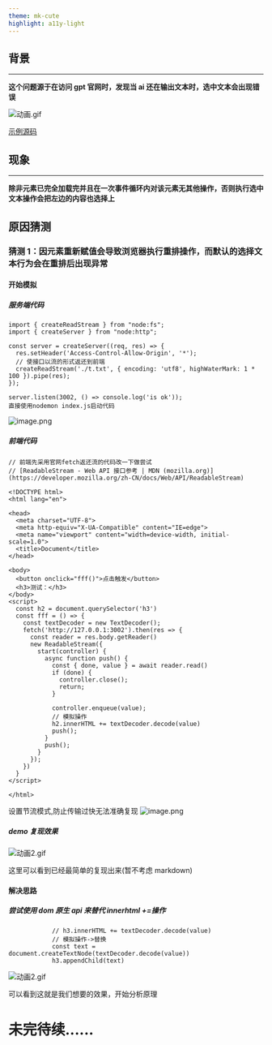 ```yaml
---
theme: mk-cute
highlight: a11y-light
---
```


## 背景

---

**这个问题源于在访问 gpt 官网时，发现当 ai 还在输出文本时，选中文本会出现错误**

![动画.gif](https://p9-juejin.byteimg.com/tos-cn-i-k3u1fbpfcp/c2128d872ffd450984cd315a2c828bc8~tplv-k3u1fbpfcp-watermark.image?)

[示例源码](https://github.com/1596944197/Troubleshoot-replication-of-streaming-text-data)

## 现象

---

**除非元素已完全加载完并且在一次事件循环内对该元素无其他操作，否则执行选中文本操作会把左边的内容也选择上**

## 原因猜测

### 猜测 1：因元素重新赋值会导致浏览器执行重排操作，而默认的选择文本行为会在重排后出现异常

#### 开始模拟

##### 服务端代码

```
import { createReadStream } from "node:fs";
import { createServer } from "node:http";

const server = createServer((req, res) => {
  res.setHeader('Access-Control-Allow-Origin', '*');
  // 使接口以流的形式返还到前端
  createReadStream('./t.txt', { encoding: 'utf8', highWaterMark: 1 * 100 }).pipe(res);
});

server.listen(3002, () => console.log('is ok'));
直接使用nodemon index.js启动代码
```

![image.png](https://p9-juejin.byteimg.com/tos-cn-i-k3u1fbpfcp/094ca11d45af4fe08bc072576cc9cdaf~tplv-k3u1fbpfcp-watermark.image?)

##### 前端代码

```
// 前端先采用官网fetch返还流的代码改一下做尝试
// [ReadableStream - Web API 接口参考 | MDN (mozilla.org)](https://developer.mozilla.org/zh-CN/docs/Web/API/ReadableStream)

<!DOCTYPE html>
<html lang="en">

<head>
  <meta charset="UTF-8">
  <meta http-equiv="X-UA-Compatible" content="IE=edge">
  <meta name="viewport" content="width=device-width, initial-scale=1.0">
  <title>Document</title>
</head>

<body>
  <button onclick="fff()">点击触发</button>
  <h3>测试：</h3>
</body>
<script>
  const h2 = document.querySelector('h3')
  const fff = () => {
    const textDecoder = new TextDecoder();
    fetch('http://127.0.0.1:3002').then(res => {
      const reader = res.body.getReader()
      new ReadableStream({
        start(controller) {
          async function push() {
            const { done, value } = await reader.read()
            if (done) {
              controller.close();
              return;
            }

            controller.enqueue(value);
            // 模拟操作
            h2.innerHTML += textDecoder.decode(value)
            push();
          }
          push();
        }
      });
    })
  }
</script>

</html>
```

设置节流模式,防止传输过快无法准确复现
![image.png](https://p1-juejin.byteimg.com/tos-cn-i-k3u1fbpfcp/c525991a7b7a44148b431e5cae186860~tplv-k3u1fbpfcp-watermark.image?)

##### demo 复现效果

![动画2.gif](https://p6-juejin.byteimg.com/tos-cn-i-k3u1fbpfcp/5de666afa70e4ac3878bc3a870d9942e~tplv-k3u1fbpfcp-watermark.image?)

这里可以看到已经最简单的复现出来(暂不考虑 markdown)

#### 解决思路

##### 尝试使用 dom 原生 api 来替代 innerhtml +=操作

```
            // h3.innerHTML += textDecoder.decode(value)
            // 模拟操作->替换
            const text = document.createTextNode(textDecoder.decode(value))
            h3.appendChild(text)
```

![动画2.gif](https://p6-juejin.byteimg.com/tos-cn-i-k3u1fbpfcp/bacf15bed9674ad8af6f8a17168de63b~tplv-k3u1fbpfcp-watermark.image?)

可以看到这就是我们想要的效果，开始分析原理

# 未完待续......
